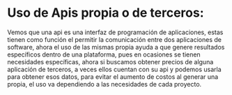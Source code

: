 # Uso de Apis propia o de terceros:
Vemos que una api es una interfaz de programación de aplicaciones, estas tienen como función el permitir la comunicación entre dos aplicaciones de software, ahora el uso de las mismas propia ayuda a que genere resultados específicos dentro de una plataforma, pues en ocasiones se tienen necesidades específicas, ahora si buscamos obtener precios de alguna aplicación de terceros, a veces ellos cuentan con su api y podemos usarla para obtener esos datos, para evitar el aumento de costos al generar una propia, el uso va dependiendo a las necesidades de cada proyecto.
